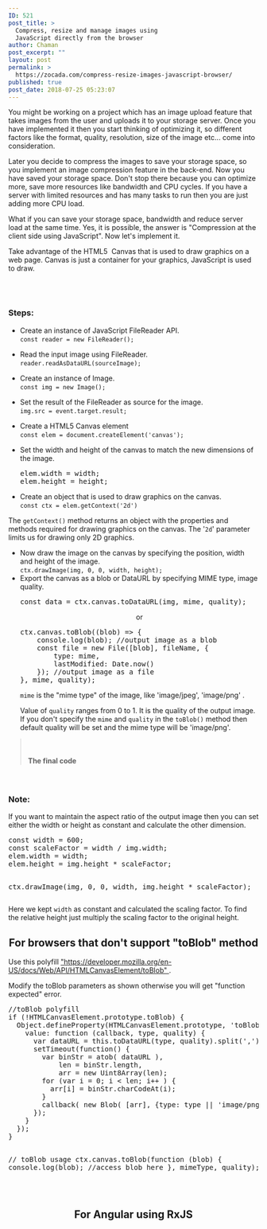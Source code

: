 ```yaml
---
ID: 521
post_title: >
  Compress, resize and manage images using
  JavaScript directly from the browser
author: Chaman
post_excerpt: ""
layout: post
permalink: >
  https://zocada.com/compress-resize-images-javascript-browser/
published: true
post_date: 2018-07-25 05:23:07
---
```

<!-- wp:html -->
<p>You might be working on a project which has an image upload feature that takes images from the user and uploads it to your storage server. Once you have implemented it then you start thinking of optimizing it, so different factors like the format, quality, resolution, size of the image etc... come into consideration.</p>
<p>Later you decide to compress the images to save your storage space, so you implement an image compression feature in the back-end. Now you have saved your storage space. Don't stop there because you can optimize more, save more resources like bandwidth and CPU cycles. If you have a server with limited resources and has many tasks to run then you are just adding more CPU load.</p>
<p>What if you can save your storage space, bandwidth and reduce server load at the same time. Yes, it is possible, the answer is "Compression at the client side using JavaScript". Now let's implement it.</p>
<p>Take advantage of the HTML5  Canvas that is used to draw graphics on a web page. Canvas is just a container for your graphics, JavaScript is used to draw.</p>
<p><script src="//pagead2.googlesyndication.com/pagead/js/adsbygoogle.js" async=""></script> <br /><ins class="adsbygoogle" style="display: block; text-align: center;" data-ad-layout="in-article" data-ad-format="fluid" data-ad-client="ca-pub-7556700931518738" data-ad-slot="2974167105"></ins><br /><script><br />
     (adsbygoogle = window.adsbygoogle || []).push({});<br />
</script></p>
<h3>Steps:</h3>
<ul>
<li>Create an instance of JavaScript FileReader API.<br /><code>const reader = new FileReader();</code></li>
</ul>
<ul>
<li>Read the input image using FileReader.<br /><code>reader.readAsDataURL(sourceImage);</code></li>
</ul>
<ul>
<li>Create an instance of Image.<br /><code>const img = new Image();</code></li>
</ul>
<ul>
<li>Set the result of the FileReader as source for the image.<br /><code>img.src = event.target.result;</code></li>
</ul>
<ul>
<li>Create a HTML5 Canvas element<br /><code>const elem = document.createElement('canvas');</code></li>
</ul>
<ul>
<li>Set the width and height of the canvas to match the new dimensions of the image.
<pre class="EnlighterJSRAW" data-enlighter-language="js" data-enlighter-linenumbers="false">elem.width = width;
elem.height = height;</pre>
</li>
<li>Create an object that is used to draw graphics on the canvas.<br /><code>const ctx = elem.getContext('2d')</code></li>
</ul>
<p>The <code>getContext()</code> method returns an object with the properties and methods required for drawing graphics on the canvas. The '<code>2d</code>' parameter limits us for drawing only 2D graphics.</p>
<ul>
<li>Now draw the image on the canvas by specifying the position, width and height of the image.<br /><code>ctx.drawImage(img, 0, 0, width, height);</code></li>
<li>Export the canvas as a blob or DataURL by specifying MIME type, image quality.
<pre class="EnlighterJSRAW" data-enlighter-language="js">const data = ctx.canvas.toDataURL(img, mime, quality);</pre>
<p style="text-align: center;">or</p>
<pre class="EnlighterJSRAW" data-enlighter-language="js" data-enlighter-linenumbers="false">ctx.canvas.toBlob((blob) =&gt; {
    console.log(blob); //output image as a blob
    const file = new File([blob], fileName, {
        type: mime,
        lastModified: Date.now()
    }); //output image as a file
}, mime, quality);</pre>
<p><code>mime</code> is the "mime type" of the image, like 'image/jpeg', 'image/png' .</p>
<p>Value of <code>quality</code> ranges from 0 to 1. It is the quality of the output image. If you don't specify the <code>mime</code> and <code>quality</code> in the <code>toBlob()</code> method then default quality will be set and the mime type will be 'image/png'.</p>
</li>
</ul>
<blockquote>
<p><ins class="adsbygoogle" style="display: block; text-align: center;" data-ad-layout="in-article" data-ad-format="fluid" data-ad-client="ca-pub-7556700931518738" data-ad-slot="6336781322"></ins><br /><script><br />
     (adsbygoogle = window.adsbygoogle || []).push({});<br />
</script></p>
<h4>The final code</h4>
<p></blockquote><script src="https://gist.github.com/chaman-k/de8566f1f05662fa35f6a56bd728e5b6.js"></script></p>
<p>&nbsp;</p>
<h3>Note:</h3>
<p>If you want to maintain the aspect ratio of the output image then you can set either the width or height as constant and calculate the other dimension.</p>
<pre class="EnlighterJSRAW" data-enlighter-language="js">const width = 600;
const scaleFactor = width / img.width;
elem.width = width;
elem.height = img.height * scaleFactor;

ctx.drawImage(img, 0, 0, width, img.height * scaleFactor);</pre>
<p>Here we kept <code>width</code> as constant and calculated the scaling factor. To find the relative height just multiply the scaling factor to the original height.</p>
<h2 style="text-align: center;">For browsers that don't support "toBlob" method</h2>
<p>Use this polyfill <a href="https://developer.mozilla.org/en-US/docs/Web/API/HTMLCanvasElement/toBlob">"https://developer.mozilla.org/en-US/docs/Web/API/HTMLCanvasElement/toBlob" </a>.</p>
<p>Modify the toBlob parameters as shown otherwise you will get "function expected" error.</p>
<pre class="EnlighterJSRAW" data-enlighter-language="js">//toBlob polyfill
if (!HTMLCanvasElement.prototype.toBlob) {
  Object.defineProperty(HTMLCanvasElement.prototype, 'toBlob', {
    value: function (callback, type, quality) {
      var dataURL = this.toDataURL(type, quality).split(',')[1];
      setTimeout(function() {
        var binStr = atob( dataURL ),
            len = binStr.length,
            arr = new Uint8Array(len);
        for (var i = 0; i &lt; len; i++ ) {
          arr[i] = binStr.charCodeAt(i);
        }
        callback( new Blob( [arr], {type: type || 'image/png'} ) );
      });
    }
  });
}

// toBlob usage
ctx.canvas.toBlob(function (blob) {
 console.log(blob); //access blob here
 }, mimeType, quality);
</pre>
<p>&nbsp;</p>
<h2 style="text-align: center;">For Angular using RxJS</h2>
<p><script src="https://gist.github.com/chaman-k/52a45aa9fb0105a6a089e9186f93cc7e.js"></script></p>
<p><ins class="adsbygoogle" style="display: block; text-align: center;" data-ad-layout="in-article" data-ad-format="fluid" data-ad-client="ca-pub-7556700931518738" data-ad-slot="5584852720"></ins><br /><script><br />
     (adsbygoogle = window.adsbygoogle || []).push({});<br />
</script></p>
<!-- /wp:html -->